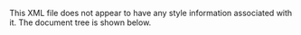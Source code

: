 This XML file does not appear to have any style information associated with it. The document tree is shown below.
<mirrors>
<mirror url="https://mirror.dogado.de/eclipse/oomph/epp/2023-06/R/eclipse-inst-jre-linux64.tar.gz" label="[Germany] dogado GmbH (https)"/>
<mirror url="https://mirror.ibcp.fr/pub/eclipse/oomph/epp/2023-06/R/eclipse-inst-jre-linux64.tar.gz" label="[France] CNRS IBCP (https)"/>
<mirror url="https://mirror.tspu.ru/eclipse/oomph/epp/2023-06/R/eclipse-inst-jre-linux64.tar.gz" label="[Russian Federation] Tomsk State Pedagogical University (https)"/>
<mirror url="https://ftp.halifax.rwth-aachen.de/eclipse/oomph/epp/2023-06/R/eclipse-inst-jre-linux64.tar.gz" label="[Germany] RWTH Aachen University (https)"/>
<mirror url="https://eclipse.mirror.garr.it/oomph/epp/2023-06/R/eclipse-inst-jre-linux64.tar.gz" label="[Italy] Consortium GARR (https)"/>
<mirror url="https://mirror.dkm.cz/eclipse/oomph/epp/2023-06/R/eclipse-inst-jre-linux64.tar.gz" label="[Czech Republic] UPC Ceska republika, a.s. (https)"/>
<mirror url="https://ftp.acc.umu.se/mirror/eclipse.org/oomph/epp/2023-06/R/eclipse-inst-jre-linux64.tar.gz" label="[Sweden] Academic Computer Club, Umea University (https)"/>
<mirror url="https://eclipse.mirror.liteserver.nl/oomph/epp/2023-06/R/eclipse-inst-jre-linux64.tar.gz" label="[Netherlands] LiteServer (https)"/>
<mirror url="https://rhlx01.hs-esslingen.de/pub/Mirrors/eclipse/oomph/epp/2023-06/R/eclipse-inst-jre-linux64.tar.gz" label="[Germany] University of Applied Sciences Esslingen (https)"/>
<mirror url="https://ftp.linux.org.tr/eclipse//oomph/epp/2023-06/R/eclipse-inst-jre-linux64.tar.gz" label="[Turkey] Linux Kullanicilari Dernegi (https)"/>
<mirror url="https://ftp.fau.de/eclipse/oomph/epp/2023-06/R/eclipse-inst-jre-linux64.tar.gz" label="[Germany] University of Erlangen-Nuremberg (https)"/>
<mirror url="https://ftp.snt.utwente.nl/pub/software/eclipse/oomph/epp/2023-06/R/eclipse-inst-jre-linux64.tar.gz" label="[Netherlands] SNT, University of Twente (https)"/>
<mirror url="https://eclipse.mirror.rafal.ca/oomph/epp/2023-06/R/eclipse-inst-jre-linux64.tar.gz" label="[Canada] Rafal Rzeczkowski (https)"/>
<mirror url="https://mirror.umd.edu/eclipse/oomph/epp/2023-06/R/eclipse-inst-jre-linux64.tar.gz" label="[United States] University of Maryland (https)"/>
<mirror url="https://mirror.clarkson.edu/eclipse/oomph/epp/2023-06/R/eclipse-inst-jre-linux64.tar.gz" label="[United States] Clarkson University Open Source Institute (https)"/>
<mirror url="https://mirrors.xmission.com/eclipse/oomph/epp/2023-06/R/eclipse-inst-jre-linux64.tar.gz" label="[United States] XMission Internet (https)"/>
<mirror url="https://mirrors.jevincanders.net/eclipse/oomph/epp/2023-06/R/eclipse-inst-jre-linux64.tar.gz" label="[United States] Jevin Canders (https)"/>
<mirror url="https://mirror.csclub.uwaterloo.ca/eclipse/oomph/epp/2023-06/R/eclipse-inst-jre-linux64.tar.gz" label="[Canada] University of Waterloo Computer Science Club (https)"/>
<mirror url="https://ftp2.osuosl.org/pub/eclipse/oomph/epp/2023-06/R/eclipse-inst-jre-linux64.tar.gz" label="[United States] OSU Open Source Lab (https)"/>
<mirror url="https://ftp.yz.yamagata-u.ac.jp/pub/eclipse/oomph/epp/2023-06/R/eclipse-inst-jre-linux64.tar.gz" label="[Japan] Yamagata University (https)"/>
<mirror url="https://ftp.yz.yamagata-u.ac.jp/pub/eclipse//oomph/epp/2023-06/R/eclipse-inst-jre-linux64.tar.gz" label="[Japan] Yamagata University (https)"/>
<mirror url="https://mirror.kakao.com/eclipse/oomph/epp/2023-06/R/eclipse-inst-jre-linux64.tar.gz" label="[Korea, Republic Of] Kakao Corp. (https)"/>
<mirror url="https://ftp.jaist.ac.jp/pub/eclipse/oomph/epp/2023-06/R/eclipse-inst-jre-linux64.tar.gz" label="[Japan] Japan Advanced Institute of Science and Technology (https)"/>
<mirror url="https://mirrors.neusoft.edu.cn/eclipse/oomph/epp/2023-06/R/eclipse-inst-jre-linux64.tar.gz" label="[China] Dalian Neusoft University of Information (å¤§è¿žä¸œè½¯ä¿¡æ¯å­¦é™¢) (https)"/>
<mirror url="https://mirrors.nju.edu.cn/eclipse//oomph/epp/2023-06/R/eclipse-inst-jre-linux64.tar.gz" label="[China] eScience Center, Nanjing University (https)"/>
<mirror url="https://mirror.aarnet.edu.au/pub/eclipse/oomph/epp/2023-06/R/eclipse-inst-jre-linux64.tar.gz" label="[Australia] Australian Academic Research Network (https)"/>
<mirror url="https://eclipse.c3sl.ufpr.br/oomph/epp/2023-06/R/eclipse-inst-jre-linux64.tar.gz" label="[Brazil] C3SL - Federal University of Parana (https)"/>
</mirrors>
